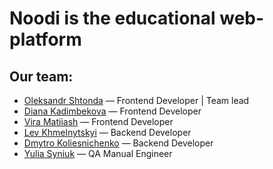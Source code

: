 # Noodi is the educational web-platform

## Our team:
  - [Oleksandr Shtonda](https://github.com/oleksandrshtonda) — Frontend Developer | Team lead
  - [Diana Kadimbekova](https://github.com/DianaKadimbekova) — Frontend Developer
  - [Vira Matiiash](https://github.com/viramatiiash) — Frontend Developer
  - [Lev Khmelnytskyi](https://github.com/Lev2098) — Backend Developer
  - [Dmytro Koliesnichenko](https://github.com/Koliesnichenko) — Backend Developer
  - [Yulia Syniuk](https://github.com/YuliaSyniuk) — QA Manual Engineer
